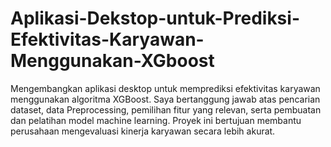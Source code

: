 # Aplikasi-Dekstop-untuk-Prediksi-Efektivitas-Karyawan-Menggunakan-XGboost
Mengembangkan aplikasi desktop untuk memprediksi efektivitas karyawan menggunakan algoritma XGBoost. Saya bertanggung jawab atas pencarian dataset, data Preprocessing, pemilihan fitur yang relevan, serta pembuatan dan pelatihan model machine learning. Proyek ini bertujuan membantu perusahaan mengevaluasi kinerja karyawan secara lebih akurat.
